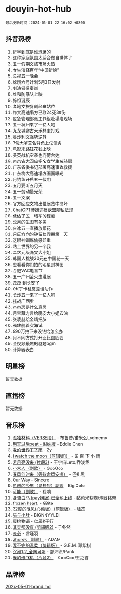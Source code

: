 # douyin-hot-hub

`最后更新时间：2024-05-01 22:16:02 +0800`

## 抖音热榜

1. 研学到底是谁琢磨的
1. 这种家庭氛围太适合做自媒体了
1. 五一假期文旅市场火热
1. 女生演绎百年“中国新娘”
1. 央视五一晚会
1. 嫦娥六号计划5月3日发射
1. 刘涛怒吼秦岚
1. 维和防暴队上映
1. 妈祖诞辰
1. 各地文旅复刻经典站位
1. 梅大高速塌方已致24死30伤
1. 应急管理部派工作组赴塌陷现场
1. 五一杭州来了一亿人吧
1. 九龙城寨古天乐林峯打戏
1. 奥沙利文强势逆转
1. 7旬大爷莫名背负上亿债务
1. 电影末路狂花钱上映
1. 美英战机空袭也门荷台达
1. 南京农大回应多名女学生被骑肩
1. 广东省委书记部署高速事故救援
1. 广东梅大高速塌方画面曝光
1. 用钓鱼开启五一假期
1. 五月要听五月天
1. 五一劳动最光荣
1. 五一文案
1. 官方回应文物出借展览中损坏
1. ChatGPT涉嫌违反欧盟隐私法规
1. 低估了五一堵车的程度
1. 沈月的生图有多美
1. 白冰五一直播放烟花
1. 用反方向的钟留住假期第一天
1. 这眼神训练偷感好重
1. 粘土世界的另一个我
1. 二次元版晚安大小姐
1. 韩国人挑战30元在中国花一天
1. 想看看你们拍的明星封神图
1. 合肥VAC电音节
1. 五一广州萤火虫漫展
1. 茂茂 到长安了
1. OK了卡机反差慢动作
1. 长沙五一来了一亿人吧
1. 挑战广西步
1. 串串房是什么意思
1. 用宝藏方言给晚安大小姐去油
1. 张凌赫给金靖把脉
1. 福建舰首次海试
1. 990万拍下来没钱给怎么办
1. 用不同方式打开亚比囧囧囧
1. 全视频最燃的就是bgm
1. 计算器表白

## 明星榜

暂无数据

## 直播榜

暂无数据

## 音乐榜

1. [孤独材料（VERSE段）](https://sf3-cdn-tos.douyinstatic.com/obj/tos-cn-ve-2774/ocX7glDNHYlwFeYrGQfBZoThtvPWy8tCCEBGKQ) - 布鲁昔/诺米么Lodmemo
1. [明天过后beat - 甜妹版](https://sf5-hl-cdn-tos.douyinstatic.com/obj/tos-cn-ve-2774/osMLYeeoMm04CZyaI91XUDF8OzLRLgePKALGHI) - Eddie Chen
1. [我的世界下了雨](https://sf5-hl-cdn-tos.douyinstatic.com/obj/tos-cn-ve-2774/o85sBiwXIByH9bWIMAEEOoiQ1o1m9Afn15BspE) - Zy
1. [i watch the moon（剪辑版1）](https://sf6-cdn-tos.douyinstatic.com/obj/tos-cn-ve-2774/o0I9mSChzHZANMJIEBfkCQzzg6N5WAcVtqft9P) - 东 百 下 小 雨
1. [若月亮没来 (片段3)](https://sf5-hl-cdn-tos.douyinstatic.com/obj/tos-cn-ve-2774/okfyEUsGW1B1ovJi5JiN9IjvAT2lMwA054GoEB) - 王宇宙Leto/乔浚丞
1. [小大人（副歌）](https://sf5-hl-cdn-tos.douyinstatic.com/obj/tos-cn-ve-2774/oIhaDwehWhLFsVIG7QIICLLazDNGJAGg5geeb4) - GooGoo
1. [春风何时来（等待命运安排）](https://sf6-cdn-tos.douyinstatic.com/obj/tos-cn-ve-2774/oICBNbD3gelMfB4WgiD1KI2jQtXZE2FgHLwtsl) - 巴扎黑
1. [Our Way](https://sf3-cdn-tos.douyinstatic.com/obj/tos-cn-ve-2774/o8tPEkQgQNCe0DPeFwZzYrbqLlnzBBrYidWkEZ) - Sincere
1. [热烈的少年（是热烈）副歌](https://sf3-cdn-tos.douyinstatic.com/obj/tos-cn-ve-2774/owVNI0CLDAUMtSz6TEYvfFBFL4UDFFhLfgK8fa) - Big Cole
1. [可能（副歌）](https://sf5-hl-cdn-tos.douyinstatic.com/obj/tos-cn-ve-2774/cde1731888894259b333569393c2fb51) - 程响
1. [身骑白马 (pay姐版) 已全网上线](https://sf3-cdn-tos.douyinstatic.com/obj/tos-cn-ve-2774/oQLO5ZgLsFkaDhdIIveF2zUCgfweY0gWaH4AQG) - 黏苞米糊糊/潮音铭帝
1. [frozen heart.](https://sf5-hl-cdn-tos.douyinstatic.com/obj/tos-cn-ve-2774/oIIWJfyjIACZA9zQMtnJ6hQQhFC4vhCupoRBsO) - 8Bite
1. [32度的晚风(心动版）（剪辑版）](https://sf3-cdn-tos.douyinstatic.com/obj/tos-cn-ve-2774/owNyabsyWdzUulxhoJfK8IBXgp0UMQAHpvGh2B) - 陆杰
1. [猫与小肚](https://sf5-hl-cdn-tos.douyinstatic.com/obj/tos-cn-ve-2774/osZeoClMECgK8DYl6VebABgbchEtPYQjZEnRtd) - BIGNNYYLEI
1. [蜜桃物语](https://sf27-cdn-tos.douyinstatic.com/obj/tos-cn-ve-2774/oIhOSCZtIACtYU4XQkngiW9kCBfVD1Fz9IYeqL) - 仁辰&于行
1. [其实都没有 (剪辑版2)](https://sf5-hl-cdn-tos.douyinstatic.com/obj/tos-cn-ve-2774/oEBNQenHZtBhxYjGgUDQk0BCHTigQafgFlbQ7k) - 于冬然
1. [未必](https://sf5-hl-cdn-tos.douyinstatic.com/obj/tos-cn-ve-2774/ogntQMFnKQDZUgTCYuJgfLEtleYZZFxBQqhhFB) - 言瑾羽
1. [Zhurek（副歌）](https://sf3-cdn-tos.douyinstatic.com/obj/tos-cn-ve-2774/ooQm8FBZQDlf0btEYgVpCcSCQfrdJGBEKZYBGS) - ADAM
1. [写不完的温柔（剪辑版）](https://sf5-hl-cdn-tos.douyinstatic.com/obj/tos-cn-ve-2774/oYBzzZQJ233GfwkemJJffAIWgeIYrjZfWhHTcG) - G.E.M. 邓紫棋
1. [沉溺1.2_全网可听](https://sf5-hl-cdn-tos.douyinstatic.com/obj/tos-cn-ve-2774/ok2QoiBqsWAX9McZmWiI9gAB0EzwD4Xj6yfmtH) - 邹沛沛/Pank
1. [我的纸飞机（片段2）](https://sf5-hl-cdn-tos.douyinstatic.com/obj/tos-cn-ve-2774/oM2ZrKcg2CD5AeRB2gkeXOFB1IxAGJdZPazYHf) - GooGoo/王之睿

## 品牌榜

[2024-05-01-brand.md](2024-05-01-brand.md)
